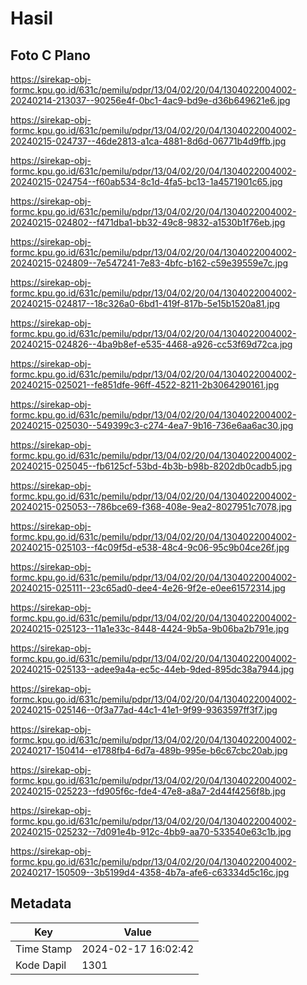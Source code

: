# Hasil

## Foto C Plano

https://sirekap-obj-formc.kpu.go.id/631c/pemilu/pdpr/13/04/02/20/04/1304022004002-20240214-213037--90256e4f-0bc1-4ac9-bd9e-d36b649621e6.jpg

https://sirekap-obj-formc.kpu.go.id/631c/pemilu/pdpr/13/04/02/20/04/1304022004002-20240215-024737--46de2813-a1ca-4881-8d6d-06771b4d9ffb.jpg

https://sirekap-obj-formc.kpu.go.id/631c/pemilu/pdpr/13/04/02/20/04/1304022004002-20240215-024754--f60ab534-8c1d-4fa5-bc13-1a4571901c65.jpg

https://sirekap-obj-formc.kpu.go.id/631c/pemilu/pdpr/13/04/02/20/04/1304022004002-20240215-024802--f471dba1-bb32-49c8-9832-a1530b1f76eb.jpg

https://sirekap-obj-formc.kpu.go.id/631c/pemilu/pdpr/13/04/02/20/04/1304022004002-20240215-024809--7e547241-7e83-4bfc-b162-c59e39559e7c.jpg

https://sirekap-obj-formc.kpu.go.id/631c/pemilu/pdpr/13/04/02/20/04/1304022004002-20240215-024817--18c326a0-6bd1-419f-817b-5e15b1520a81.jpg

https://sirekap-obj-formc.kpu.go.id/631c/pemilu/pdpr/13/04/02/20/04/1304022004002-20240215-024826--4ba9b8ef-e535-4468-a926-cc53f69d72ca.jpg

https://sirekap-obj-formc.kpu.go.id/631c/pemilu/pdpr/13/04/02/20/04/1304022004002-20240215-025021--fe851dfe-96ff-4522-8211-2b3064290161.jpg

https://sirekap-obj-formc.kpu.go.id/631c/pemilu/pdpr/13/04/02/20/04/1304022004002-20240215-025030--549399c3-c274-4ea7-9b16-736e6aa6ac30.jpg

https://sirekap-obj-formc.kpu.go.id/631c/pemilu/pdpr/13/04/02/20/04/1304022004002-20240215-025045--fb6125cf-53bd-4b3b-b98b-8202db0cadb5.jpg

https://sirekap-obj-formc.kpu.go.id/631c/pemilu/pdpr/13/04/02/20/04/1304022004002-20240215-025053--786bce69-f368-408e-9ea2-8027951c7078.jpg

https://sirekap-obj-formc.kpu.go.id/631c/pemilu/pdpr/13/04/02/20/04/1304022004002-20240215-025103--f4c09f5d-e538-48c4-9c06-95c9b04ce26f.jpg

https://sirekap-obj-formc.kpu.go.id/631c/pemilu/pdpr/13/04/02/20/04/1304022004002-20240215-025111--23c65ad0-dee4-4e26-9f2e-e0ee61572314.jpg

https://sirekap-obj-formc.kpu.go.id/631c/pemilu/pdpr/13/04/02/20/04/1304022004002-20240215-025123--11a1e33c-8448-4424-9b5a-9b06ba2b791e.jpg

https://sirekap-obj-formc.kpu.go.id/631c/pemilu/pdpr/13/04/02/20/04/1304022004002-20240215-025133--adee9a4a-ec5c-44eb-9ded-895dc38a7944.jpg

https://sirekap-obj-formc.kpu.go.id/631c/pemilu/pdpr/13/04/02/20/04/1304022004002-20240215-025146--0f3a77ad-44c1-41e1-9f99-9363597ff3f7.jpg

https://sirekap-obj-formc.kpu.go.id/631c/pemilu/pdpr/13/04/02/20/04/1304022004002-20240217-150414--e1788fb4-6d7a-489b-995e-b6c67cbc20ab.jpg

https://sirekap-obj-formc.kpu.go.id/631c/pemilu/pdpr/13/04/02/20/04/1304022004002-20240215-025223--fd905f6c-fde4-47e8-a8a7-2d44f4256f8b.jpg

https://sirekap-obj-formc.kpu.go.id/631c/pemilu/pdpr/13/04/02/20/04/1304022004002-20240215-025232--7d091e4b-912c-4bb9-aa70-533540e63c1b.jpg

https://sirekap-obj-formc.kpu.go.id/631c/pemilu/pdpr/13/04/02/20/04/1304022004002-20240217-150509--3b5199d4-4358-4b7a-afe6-c63334d5c16c.jpg


## Metadata

| Key        | Value               |
| ---------- | ------------------- |
| Time Stamp | 2024-02-17 16:02:42 |
| Kode Dapil | 1301                |



